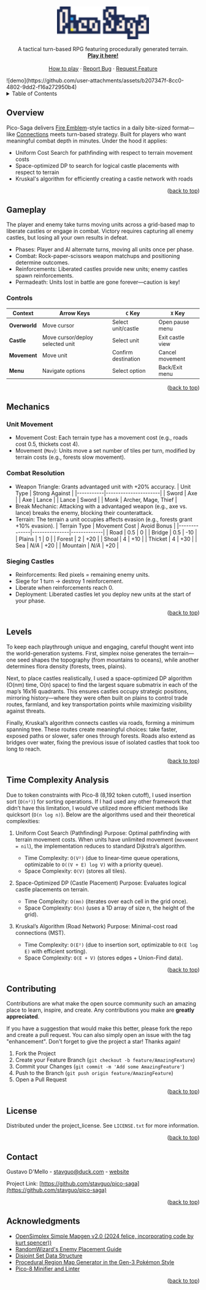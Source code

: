 <!-- Improved compatibility of back to top link: See: https://github.com/othneildrew/Best-README-Template/pull/73 -->
<a id="readme-top"></a>

<br />
<div align="center">

<a href="https://github.com/stavguo/pico-saga">
  <img src="images/title.svg" alt="Logo" width="240">
</a>
  <p align="center">
    A tactical turn-based RPG featuring procedurally generated terrain.
    <br />
    <a href="https://gustavo.zip/pico-saga/">
      <strong>Play it here!</strong>
      <br />
    </a>
    <br />
    <a href="#gameplay">How to play</a>
    &middot;
    <a href="https://github.com/stavguo/pico-saga/issues/new?labels=bug&template=bug-report---.md">Report Bug</a>
    &middot;
    <a href="https://github.com/stavguo/pico-saga/issues/new?labels=enhancement&template=feature-request---.md">Request Feature</a>
  </p>
</div>
![demo](https://github.com/user-attachments/assets/b207347f-8cc0-4802-9dd2-f16a272950b4)



<!-- TABLE OF CONTENTS -->
<details>
  <summary>Table of Contents</summary>
  <ol>
    <li><a href="#overview">Overview</a></li>
    <li>
      <a href="#gameplay">Gameplay</a>
      <ul>
        <li><a href="#controls">Controls</a></li>
      </ul>
    </li>
    <li>
      <a href="#mechanics">Mechanics</a>
      <ul>
        <li><a href="#unit-movement">Unit Movement</a></li>
        <li><a href="#combat-resolution">Combat Resolution</a></li>
        <li><a href="#sieging-castles">Sieging Castles</a></li>
      </ul>
    </li>
    <li><a href="#time-complexity-analysis">Time Complexity Analysis</a></li>
    <li><a href="#contributing">Contributing</a></li>
    <li><a href="#license">License</a></li>
    <li><a href="#contact">Contact</a></li>
    <li><a href="#acknowledgments">Acknowledgments</a></li>
  </ol>
</details>

## Overview
Pico-Saga delivers [Fire Emblem](https://en.wikipedia.org/wiki/Fire_Emblem)-style tactics in a daily bite-sized format—like [Connections](https://www.nytimes.com/games/connections) meets turn-based strategy. Built for players who want meaningful combat depth in minutes. Under the hood it applies:

- Uniform Cost Search for pathfinding with respect to terrain movement costs
- Space-optimized DP to search for logical castle placements with respect to terrain
- Kruskal's algorithm for efficiently creating a castle network with roads

<p align="right">(<a href="#readme-top">back to top</a>)</p>

## Gameplay
The player and enemy take turns moving units across a grid-based map to liberate castles or engage in combat. Victory requires capturing all enemy castles, but losing all your own results in defeat.
- Phases: Player and AI alternate turns, moving all units once per phase.
- Combat: Rock-paper-scissors weapon matchups and positioning determine outcomes.
- Reinforcements: Liberated castles provide new units; enemy castles spawn reinforcements.
- Permadeath: Units lost in battle are gone forever—caution is key!

### Controls
| Context       | Arrow Keys               | `C` Key                  | `X` Key                |
|---------------|--------------------------|--------------------------|------------------------|
| **Overworld** | Move cursor              | Select unit/castle       | Open pause menu        |
| **Castle**    | Move cursor/deploy selected unit  | Select unit              | Exit castle view       |
| **Movement**  | Move unit      | Confirm destination      | Cancel movement        |
| **Menu**      | Navigate options         | Select option           | Back/Exit menu        |
<p align="right">(<a href="#readme-top">back to top</a>)</p>

## Mechanics
### Unit Movement
- Movement Cost: Each terrain type has a movement cost (e.g., roads cost 0.5, thickets cost 4).
- Movement (`Mov`): Units move a set number of tiles per turn, modified by terrain costs (e.g., forests slow movement).

### Combat Resolution
- Weapon Triangle: Grants advantaged unit with +20% accuracy.
  | Unit Type | Strong Against       |
  |-----------|----------------------|
  | Sword     | Axe                  |
  | Axe       | Lance                |
  | Lance     | Sword                |
  | Monk      | Archer, Mage, Thief  |
- Break Mechanic: Attacking with a advantaged weapon (e.g., axe vs. lance) breaks the enemy, blocking their counterattack.
- Terrain: The terrain a unit occupies affects evasion (e.g., forests grant +10% evasion).
  | Terrain Type | Movement Cost | Avoid Bonus |
  |--------------|---------------|-------------|
  | Road         | 0.5           | 0           |
  | Bridge       | 0.5           | -10         |
  | Plains       | 1             | 0           |
  | Forest       | 2             | +20         |
  | Shoal        | 4             | +10         |
  | Thicket      | 4             | +30         |
  | Sea          | *N/A*         | +20         |
  | Mountain     | *N/A*         | +20         |

### Sieging Castles
- Reinforcements: Red pixels = remaining enemy units.
- Siege for 1 turn → destroy 1 reinforcement.
- Liberate when reinforcements reach 0.
- Deployment: Liberated castles let you deploy new units at the start of your phase.

<p align="right">(<a href="#readme-top">back to top</a>)</p>

## Levels
To keep each playthrough unique and engaging, careful thought went into the world-generation systems. First, simplex noise generates the terrain—one seed shapes the topography (from mountains to oceans), while another determines flora density (forests, trees, plains).

Next, to place castles realistically, I used a space-optimized DP algorithm (O(nm) time, O(n) space) to find the largest square submatrix in each of the map’s 16x16 quadrants. This ensures castles occupy strategic positions, mirroring history—where they were often built on plains to control trade routes, farmland, and key transportation points while maximizing visibility against threats.

Finally, Kruskal’s algorithm connects castles via roads, forming a minimum spanning tree. These routes create meaningful choices: take faster, exposed paths or slower, safer ones through forests. Roads also extend as bridges over water, fixing the previous issue of isolated castles that took too long to reach.

<p align="right">(<a href="#readme-top">back to top</a>)</p>

## Time Complexity Analysis
Due to token constraints with Pico-8 (8,192 token cutoff), I used insertion sort (`O(n²)`) for sorting operations. If I had used any other framework that didn’t have this limitation, I would’ve utilized more efficient methods like quicksort (`O(n log n)`). Below are the algorithms used and their theoretical complexities:

1. Uniform Cost Search (Pathfinding)
Purpose: Optimal pathfinding with terrain movement costs. When units have unlimited movement (`movement = nil`), the implementation reduces to standard Dijkstra’s algorithm.
    - Time Complexity: `O(V²)` (due to linear-time queue operations, optimizable to `O((V + E) log V)` with a priority queue).
    - Space Complexity: `O(V)` (stores all tiles).

2. Space-Optimized DP (Castle Placement)
Purpose: Evaluates logical castle placements on terrain.
    - Time Complexity: `O(mn)` (iterates over each cell in the grid once).
    - Space Complexity: `O(n)` (uses a 1D array of size n, the height of the grid).

3. Kruskal’s Algorithm (Road Network)
Purpose: Minimal-cost road connections (MST).
    - Time Complexity: `O(E²)` (due to insertion sort, optimizable to `O(E log E)` with efficient sorting).
    - Space Complexity: `O(E + V)` (stores edges + Union-Find data).

<p align="right">(<a href="#readme-top">back to top</a>)</p>

## Contributing

Contributions are what make the open source community such an amazing place to learn, inspire, and create. Any contributions you make are **greatly appreciated**.

If you have a suggestion that would make this better, please fork the repo and create a pull request. You can also simply open an issue with the tag "enhancement".
Don't forget to give the project a star! Thanks again!

1. Fork the Project
2. Create your Feature Branch (`git checkout -b feature/AmazingFeature`)
3. Commit your Changes (`git commit -m 'Add some AmazingFeature'`)
4. Push to the Branch (`git push origin feature/AmazingFeature`)
5. Open a Pull Request

<p align="right">(<a href="#readme-top">back to top</a>)</p>

## License

Distributed under the project_license. See `LICENSE.txt` for more information.

<p align="right">(<a href="#readme-top">back to top</a>)</p>

<!-- CONTACT -->
## Contact

Gustavo D'Mello - stavguo@duck.com - [website](https://gustavo.zip)

Project Link: [https://github.com/stavguo/pico-saga](https://github.com/stavguo/pico-saga)

<p align="right">(<a href="#readme-top">back to top</a>)</p>

<!-- ACKNOWLEDGMENTS -->
## Acknowledgments

* [OpenSimplex Simple Mapgen v2.0 (2024 felice, incorporating code by kurt spencer))](https://www.lexaloffle.com/bbs/widget.php?pid=babikipahi)
* [RandomWizard's Enemy Placement Guide](https://feuniverse.us/t/randomwizards-enemy-placement-guide/14888)
* [Disjoint Set Data Structure](https://github.com/calebwin/disjoint)
* [Procedural Region Map Generator in the Gen-3 Pokémon Style](https://github.com/huderlem/porygion)
* [Pico-8 Minifier and Linter](https://github.com/thisismypassport/shrinko8)

<p align="right">(<a href="#readme-top">back to top</a>)</p>
